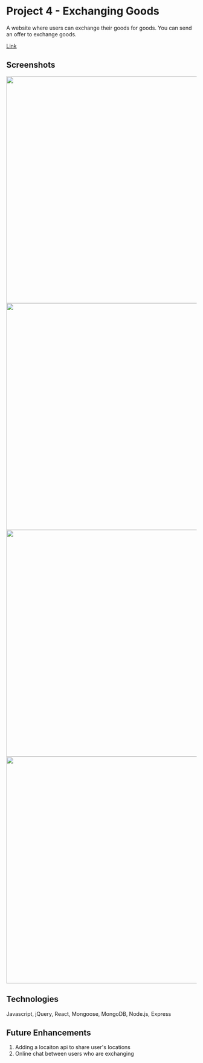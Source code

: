 # Project 4 - Exchanging Goods

A website where users can exchange their goods for goods. You can send an offer to exchange goods.

[Link](https://jun-project4.herokuapp.com/)

## Screenshots

<img src="https://i.imgur.com/hdDvEn2.png" width="600px">

<img src="https://i.imgur.com/LkXEokE.png" width="600px">

<img src="https://i.imgur.com/v5zYNVr.png" width="600px">

<img src="https://i.imgur.com/IWzylfj.png" width="600px">


## Technologies

Javascript, jQuery, React, Mongoose, MongoDB, Node.js, Express

## Future Enhancements
1. Adding a locaiton api to share user's locations
2. Online chat between users who are exchanging
